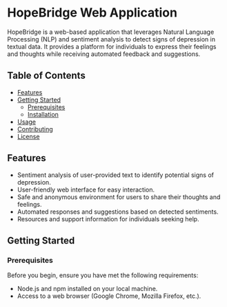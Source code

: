 # HopeBridge Web Application

HopeBridge is a web-based application that leverages Natural Language Processing (NLP) and sentiment analysis to detect signs of depression in textual data. It provides a platform for individuals to express their feelings and thoughts while receiving automated feedback and suggestions.

## Table of Contents

- [Features](#features)
- [Getting Started](#getting-started)
  - [Prerequisites](#prerequisites)
  - [Installation](#installation)
- [Usage](#usage)
- [Contributing](#contributing)
- [License](#license)

## Features

- Sentiment analysis of user-provided text to identify potential signs of depression.
- User-friendly web interface for easy interaction.
- Safe and anonymous environment for users to share their thoughts and feelings.
- Automated responses and suggestions based on detected sentiments.
- Resources and support information for individuals seeking help.

## Getting Started

### Prerequisites

Before you begin, ensure you have met the following requirements:

- Node.js and npm installed on your local machine.
- Access to a web browser (Google Chrome, Mozilla Firefox, etc.).
